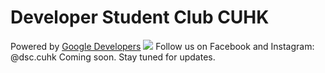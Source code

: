 # Developer Student Club CUHK
Powered by [Google Developers](https://developers.google.com/)
<img src="header.png">
Follow us on Facebook and Instagram: @dsc.cuhk
Coming soon. Stay tuned for updates.
